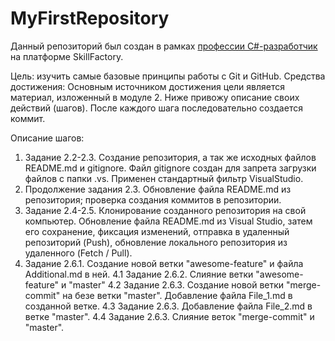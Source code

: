 # MyFirstRepository

Данный репозиторий был создан в рамках [профессии C#-разработчик](https://skillfactory.ru/csharp) на платформе SkillFactory.

Цель: изучить самые базовые принципы работы с Git и GitHub.
Средства достижения: Основным источником достижения цели является материал, изложенный в модуле 2. Ниже привожу описание своих действий (шагов). После каждого шага последовательно создается коммит.

Описание шагов:
1.  Задание 2.2-2.3. Создание репозитория, а так же исходных файлов README.md и gitignore. Файл gitignore создан для запрета загрузки файлов с папки .vs. Применен стандартный фильтр VisualStudio.
2.  Продолжение задания 2.3. Обновление файла README.md из репозитория; проверка создания коммитов в репозитории.
3.  Задание 2.4-2.5. Клонирование созданного репозитория на свой компьютер. Обновление файла README.md из Visual Studio, затем его сохранение, фиксация изменений, отправка в удаленный репозиторий (Push), обновление локального репозитория из удаленного (Fetch / Pull).
4.  Задание 2.6.1. Создание новой ветки "awesome-feature" и файла Additional.md в ней.
4.1 Задание 2.6.2. Слияние ветки "awesome-feature" и "master"
4.2 Задание 2.6.3. Создание новой ветки "merge-commit" на безе ветки "master". Добавление файла File_1.md в созданной ветке.
4.3 Задание 2.6.3. Добавление файла File_2.md в ветке "master".
4.4 Задание 2.6.3. Слияние веток "merge-commit" и "master".